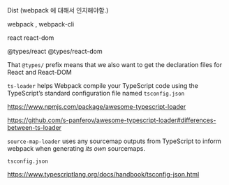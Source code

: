 Dist (webpack 에 대해서 인지해야함.)

webpack , webpack-cli

react	react-dom

@types/react	@types/react-dom

That `@types/` prefix means that we also want to get the declaration files for React and React-DOM



`ts-loader` helps Webpack compile your TypeScript code using the TypeScript’s standard configuration file named `tsconfig.json`

https://www.npmjs.com/package/awesome-typescript-loader

https://github.com/s-panferov/awesome-typescript-loader#differences-between-ts-loader



`source-map-loader` uses any sourcemap outputs from TypeScript to inform webpack when generating *its own* sourcemaps.



`tsconfig.json`

https://www.typescriptlang.org/docs/handbook/tsconfig-json.html